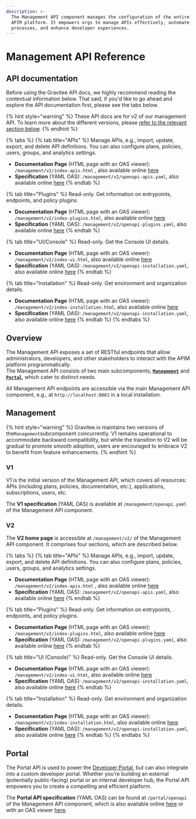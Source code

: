 ```yaml
---
description: >-
  The Management API component manages the configuration of the entire Gravitee
  APIM platform. It empowers orgs to manage APIs effectively, automate
  processes, and enhance developer experiences.
---
```


# Management API Reference

## API documentation

Before using the Gravitee API docs, we highly recommend reading the contextual information below. That said, if you'd like to go ahead and explore the API documentation first, please see the tabs below.

{% hint style="warning" %}
These API docs are for v2 of our management API. To learn more about the different versions, please [refer to the relevant section below](management-api-reference.md#management).
{% endhint %}

{% tabs %}
{% tab title="APIs" %}
Manage APIs, e.g., import, update, export, and delete API definitions. You can also configure plans, policies, users, groups, and analytics settings.

* **Documentation Page** (HTML page with an OAS viewer): `/management/v2/index-apis.html` , also available online [here](https://gravitee-io-labs.github.io/mapi-v2-docs-openapi-apis/)
* **Specification** (YAML OAS): `/management/v2/openapi-apis.yaml`, also available online [here](https://raw.githubusercontent.com/gravitee-io/gravitee-api-management/4.3.x/gravitee-apim-rest-api/gravitee-apim-rest-api-management-v2/gravitee-apim-rest-api-management-v2-rest/src/main/resources/openapi/openapi-apis.yaml)
{% endtab %}

{% tab title="Plugins" %}
Read-only. Get information on entrypoints, endpoints, and policy plugins.

* **Documentation Page** (HTML page with an OAS viewer): `/management/v2/index-plugins.html`, also available online [here](https://gravitee-io-labs.github.io/mapi-v2-docs-openapi-plugins/)
* **Specification** (YAML OAS): `/management/v2/openapi-plugins.yaml`, also available online [here](https://raw.githubusercontent.com/gravitee-io/gravitee-api-management/4.3.x/gravitee-apim-rest-api/gravitee-apim-rest-api-management-v2/gravitee-apim-rest-api-management-v2-rest/src/main/resources/openapi/openapi-plugins.yaml)
{% endtab %}

{% tab title="UI/Console" %}
Read-only. Get the Console UI details.

* **Documentation Page** (HTML page with an OAS viewer): `/management/v2/index-ui.html`, also available online [here](https://gravitee-io-labs.github.io/mapi-v2-docs-openapi-ui/)
* **Specification** (YAML OAS): `/management/v2/openapi-installation.yaml`, also available online [here](https://raw.githubusercontent.com/gravitee-io/gravitee-api-management/4.3.x/gravitee-apim-rest-api/gravitee-apim-rest-api-management-v2/gravitee-apim-rest-api-management-v2-rest/src/main/resources/openapi/openapi-ui.yaml)
{% endtab %}

{% tab title="Installation" %}
Read-only. Get environment and organization details.

* **Documentation Page** (HTML page with an OAS viewer): `/management/v2/index-installation.html`, also available online [here](https://gravitee-io-labs.github.io/mapi-v2-docs-openapi-installation/)
* **Specification** (YAML OAS): `/management/v2/openapi-installation.yaml`, also available online [here](https://raw.githubusercontent.com/gravitee-io/gravitee-api-management/4.3.x/gravitee-apim-rest-api/gravitee-apim-rest-api-management-v2/gravitee-apim-rest-api-management-v2-rest/src/main/resources/openapi/openapi-installation.yaml)
{% endtab %}
{% endtabs %}

## Overview

The Management API exposes a set of RESTful endpoints that allow administrators, developers, and other stakeholders to interact with the APIM platform programmatically.\
The Management API consists of two main subcomponents, [**`Management`**](management-api-reference.md#management) and [**`Portal`**](management-api-reference.md#portal), which cater to distinct needs.&#x20;

All Management API endpoints are accessible via the main Management API component, e.g., at `http://localhost:8083` in a local installation.

## Management

{% hint style="warning" %}
Gravitee.io maintains two versions of the`Management`subcomponent concurrently. V1 remains operational to accommodate backward compatibility, but while the transition to V2 will be gradual to promote smooth adoption, users are encouraged to embrace V2 to benefit from feature enhancements.&#x20;
{% endhint %}

### **V1**

V1 is the initial version of the Management API, which covers all resources: APIs (including plans, policies, documentation, etc.), applications, subscriptions, users, etc.&#x20;

The **V1 specification** (YAML OAS) is available at `/management/openapi.yaml` of the Management API component.

### **V2**

The **V2 home page** is accessible at `/management/v2/` of the Management API component. It comprises four sections, which are described below.

{% tabs %}
{% tab title="APIs" %}
Manage APIs, e.g., import, update, export, and delete API definitions. You can also configure plans, policies, users, groups, and analytics settings.

* **Documentation Page** (HTML page with an OAS viewer): `/management/v2/index-apis.html` , also available online [here](https://gravitee-io-labs.github.io/mapi-v2-docs-openapi-apis/)
* **Specification** (YAML OAS): `/management/v2/openapi-apis.yaml`, also available online [here](https://raw.githubusercontent.com/gravitee-io/gravitee-api-management/4.3.x/gravitee-apim-rest-api/gravitee-apim-rest-api-management-v2/gravitee-apim-rest-api-management-v2-rest/src/main/resources/openapi/openapi-apis.yaml)
{% endtab %}

{% tab title="Plugins" %}
Read-only. Get information on entrypoints, endpoints, and policy plugins.

* **Documentation Page** (HTML page with an OAS viewer): `/management/v2/index-plugins.html`, also available online [here](https://gravitee-io-labs.github.io/mapi-v2-docs-openapi-plugins/)
* **Specification** (YAML OAS): `/management/v2/openapi-plugins.yaml`, also available online [here](https://raw.githubusercontent.com/gravitee-io/gravitee-api-management/4.3.x/gravitee-apim-rest-api/gravitee-apim-rest-api-management-v2/gravitee-apim-rest-api-management-v2-rest/src/main/resources/openapi/openapi-plugins.yaml)
{% endtab %}

{% tab title="UI (Console)" %}
Read-only. Get the Console UI details.

* **Documentation Page** (HTML page with an OAS viewer): `/management/v2/index-ui.html`, also available online [here](https://gravitee-io-labs.github.io/mapi-v2-docs-openapi-ui/)
* **Specification** (YAML OAS): `/management/v2/openapi-installation.yaml`, also available online [here](https://raw.githubusercontent.com/gravitee-io/gravitee-api-management/4.3.x/gravitee-apim-rest-api/gravitee-apim-rest-api-management-v2/gravitee-apim-rest-api-management-v2-rest/src/main/resources/openapi/openapi-ui.yaml)
{% endtab %}

{% tab title="Installation" %}
Read-only. Get environment and organization details.

* **Documentation Page** (HTML page with an OAS viewer): `/management/v2/index-installation.html`, also available online [here](https://gravitee-io-labs.github.io/mapi-v2-docs-openapi-installation/)
* **Specification** (YAML OAS): `/management/v2/openapi-installation.yaml`, also available online [here](https://raw.githubusercontent.com/gravitee-io/gravitee-api-management/4.3.x/gravitee-apim-rest-api/gravitee-apim-rest-api-management-v2/gravitee-apim-rest-api-management-v2-rest/src/main/resources/openapi/openapi-installation.yaml)
{% endtab %}
{% endtabs %}

## Portal

The Portal API is used to power the [Developer Portal](../guides/developer-portal/), but can also integrate into a custom developer portal. Whether you’re building an external (potentially public-facing) portal or an internal developer hub, the Portal API empowers you to create a compelling and efficient platform.

The **Portal API specification** (YAML OAS) can be found at `/portal/openapi` of the Management API component, which is also available online [here](https://raw.githubusercontent.com/gravitee-io/gravitee-api-management/4.3.x/gravitee-apim-rest-api/gravitee-apim-rest-api-portal/gravitee-apim-rest-api-portal-rest/src/main/resources/portal-openapi.yaml) or with an OAS viewer [here](https://gravitee-io-labs.github.io/mapi-v2-docs-openapi-portal/).
